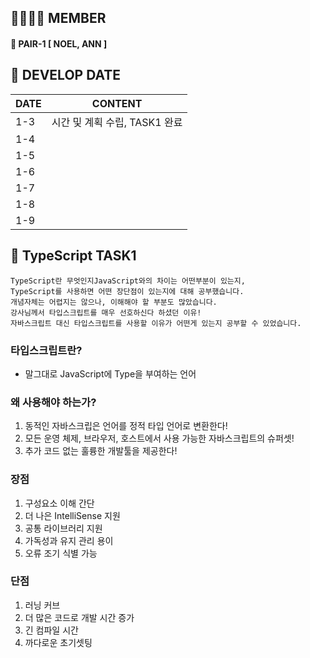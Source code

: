 ## 👨‍👩‍👧‍👦 MEMBER
#### 🐸 PAIR-1 [ NOEL, ANN ]

## 📆 DEVELOP DATE

|DATE   | CONTENT  |
|---|---|
|1-3   |시간 및 계획 수립, TASK1 완료   |
|1-4   |   |
|1-5   |   |
|1-6   |   |
|1-7   |   |
|1-8   |   |
|1-9   |   |


## 🧩 TypeScript TASK1

```
TypeScript란 무엇인지JavaScript와의 차이는 어떤부분이 있는지,
TypeScript를 사용하면 어떤 장단점이 있는지에 대해 공부했습니다.
개념자체는 어렵지는 않으나, 이해해야 할 부분도 많았습니다.
강사님께서 타입스크립트를 매우 선호하신다 하셨던 이유!
자바스크립트 대신 타입스크립트를 사용할 이유가 어떤게 있는지 공부할 수 있었습니다.
```
### 타입스크립트란?
- 말그대로 JavaScript에 Type을 부여하는 언어

### 왜 사용해야 하는가?
  1. 동적인 자바스크립은 언어를 정적 타입 언어로 변환한다!
  2. 모든 운영 체제, 브라우저, 호스트에서 사용 가능한 자바스크립트의 슈퍼셋!
  3. 추가 코드 없는 훌륭한 개발툴을 제공한다!

### 장점
  1. 구성요소 이해 간단
  2. 더 나은 IntelliSense 지원
  3. 공통 라이브러리 지원
  4. 가독성과 유지 관리 용이
  5. 오류 조기 식별 가능

### 단점
  1. 러닝 커브
  2. 더 많은 코드로 개발 시간 증가
  3. 긴 컴파일 시간
  4. 까다로운 초기셋팅 


